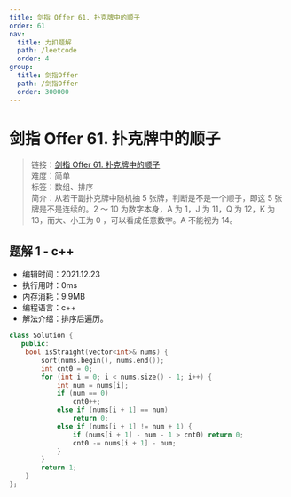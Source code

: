 ```yaml
---
title: 剑指 Offer 61. 扑克牌中的顺子
order: 61
nav:
  title: 力扣题解
  path: /leetcode
  order: 4
group:
  title: 剑指Offer
  path: /剑指Offer
  order: 300000
---
```


# 剑指 Offer 61. 扑克牌中的顺子

> 链接：[剑指 Offer 61. 扑克牌中的顺子](https://leetcode-cn.com/problems/bu-ke-pai-zhong-de-shun-zi-lcof/)  
> 难度：简单  
> 标签：数组、排序  
> 简介：从若干副扑克牌中随机抽 5 张牌，判断是不是一个顺子，即这 5 张牌是不是连续的。2 ～ 10 为数字本身，A 为 1，J 为 11，Q 为 12，K 为 13，而大、小王为 0 ，可以看成任意数字。A 不能视为 14。

## 题解 1 - c++

- 编辑时间：2021.12.23
- 执行用时：0ms
- 内存消耗：9.9MB
- 编程语言：c++
- 解法介绍：排序后遍历。

```c++
class Solution {
   public:
    bool isStraight(vector<int>& nums) {
        sort(nums.begin(), nums.end());
        int cnt0 = 0;
        for (int i = 0; i < nums.size() - 1; i++) {
            int num = nums[i];
            if (num == 0)
                cnt0++;
            else if (nums[i + 1] == num)
                return 0;
            else if (nums[i + 1] != num + 1) {
                if (nums[i + 1] - num - 1 > cnt0) return 0;
                cnt0 -= nums[i + 1] - num;
            }
        }
        return 1;
    }
};
```
